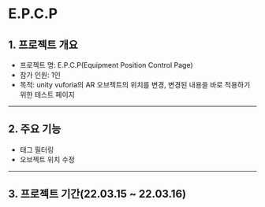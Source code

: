 E.P.C.P
============================

## 1. 프로젝트 개요  
 - 프로젝트 명: E.P.C.P(Equipment Position Control Page)
 - 참가 인원: 1인
 - 목적: unity vuforia의 AR 오브젝트의 위치를 변경, 변경된 내용을 바로 적용하기 위한 테스트 페이지
---------------

## 2. 주요 기능
* 태그 필터링
* 오브젝트 위치 수정
---------------

## 3. 프로젝트 기간(22.03.15 ~ 22.03.16)

